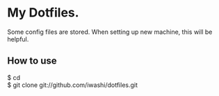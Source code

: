 # My Dotfiles.
Some config files are stored.
When setting up new machine, this will be helpful.

## How to use
  $ cd  
  $ git clone git://github.com/iwashi/dotfiles.git  

